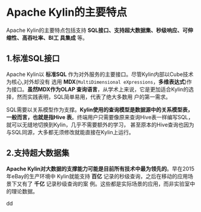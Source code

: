 Apache Kylin的主要特点
================================================================================
Apache Kylin的主要特点包括支持 **SQL接口、支持超大数据集、秒级响应、可伸缩性、高吞吐率、BI工
具集成** 等。

## 1.标准SQL接口
Apache Kylin以 **标准SQL** 作为对外服务的主要接口。尽管Kylin内部以Cube技术为核心,对外却没有
选用 **MDX**(`MultiDimensional eXpressions`，**多维表达式**)作为接口。**虽然MDX作为OLAP
查询语言**，从学术上来说，它是更加适合Kylin的选择，然而实践表明，SQL简单易用，代表了绝大多数用
户的第一需求。

SQL需要以关系模型作为支撑。**Kylin使用的查询模型是数据源中的关系模型表，一般而言，也就是指Hive
表**。终端用户只需要像原来查询Hive表一样编写SQL，就可以无缝地切换到Kylin，几乎不需要额外的学习，
甚至原本的Hive查询也因为与SQL同源，大多都无须修改就能直接在Kylin上运行。

## 2.支持超大数据集
**Apache Kylin对大数据的支撑能力可能是目前所有技术中最为领先的**。早在2015年eBay的生产环境中
Kylin就能支持 **百亿** 记录的秒级查询，之后在移动的应用场景下又有了 **千亿** 记录秒级查询的案
例。这些都是实际场景的应用，而非实验室中的理论数据。




































dd
